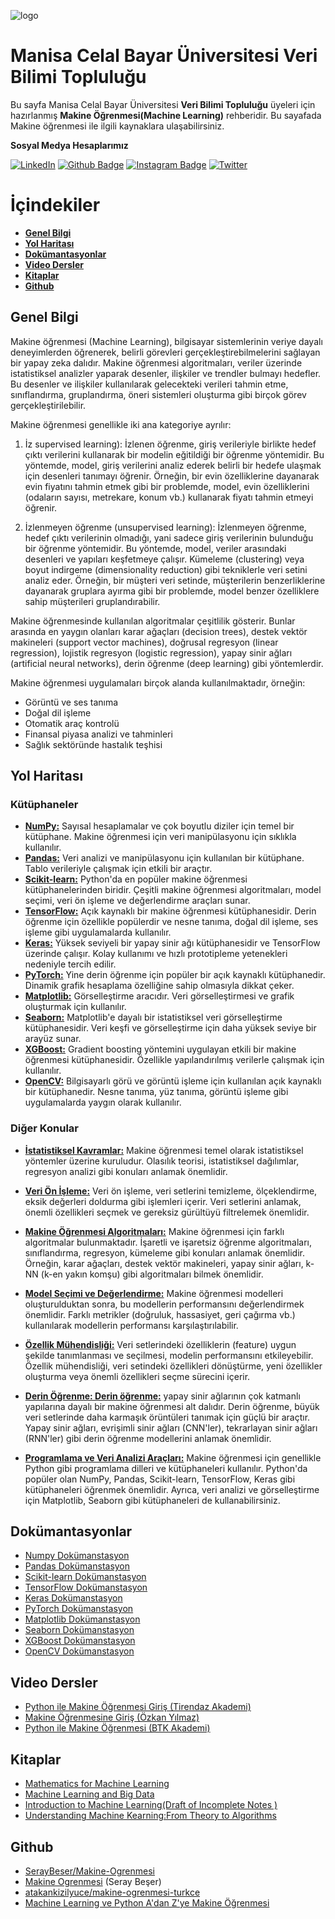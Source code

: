 ![logo](https://i.hizliresim.com/mkaepve.jpg)
# Manisa Celal Bayar Üniversitesi Veri Bilimi Topluluğu #
Bu sayfa Manisa Celal Bayar Üniversitesi **Veri Bilimi Topluluğu** üyeleri için hazırlanmış **Makine Öğrenmesi(Machine Learning)** rehberidir.
Bu sayafada Makine öğrenmesi ile ilgili kaynaklara ulaşabilirsiniz.

**Sosyal Medya Hesaplarımız**

[![LinkedIn](https://img.shields.io/badge/LinkedIn-%230077B5.svg?&style=flat-square&logo=linkedin&logoColor=white)](https://www.linkedin.com/company/verimcbu/)
[![Github Badge](https://img.shields.io/badge/-Github-000?style=quare&labelColor=000&logo=Github&logoColor=white&link=link)](https://github.com/Veri-Web)
[![Instagram Badge](https://img.shields.io/badge/-Instagram-C13584?style=flat-quare&labelColor=C13584&logo=instagram&logoColor=white&link=link)](https://www.instagram.com/verimcbu/)    [![Twitter](https://img.shields.io/badge/Twitter-%231DA1F2.svg?&style=flat-square&logo=twitter&logoColor=white)](https://twitter.com/verimcbu)


# İçindekiler

* **[Genel Bilgi](#genel-bilgi)** 
* **[Yol Haritası](#yol-haritası)**
* **[Dokümantasyonlar](#Dokümantasyonlar)**
* **[Video Dersler](#Video-Dersler)**
* **[Kitaplar](#kitaplar)**
* **[Github](#github)**

## Genel Bilgi
  Makine öğrenmesi (Machine Learning), bilgisayar sistemlerinin veriye dayalı deneyimlerden öğrenerek, belirli görevleri gerçekleştirebilmelerini sağlayan bir yapay zeka dalıdır. Makine öğrenmesi algoritmaları, veriler üzerinde istatistiksel analizler yaparak desenler, ilişkiler ve trendler bulmayı hedefler. Bu desenler ve ilişkiler kullanılarak gelecekteki verileri tahmin etme, sınıflandırma, gruplandırma, öneri sistemleri oluşturma gibi birçok görev gerçekleştirilebilir.

  Makine öğrenmesi genellikle iki ana kategoriye ayrılır:

  1. İz supervised learning): İzlenen öğrenme, giriş verileriyle birlikte hedef çıktı verilerini kullanarak bir modelin eğitildiği bir öğrenme yöntemidir. Bu yöntemde, model, giriş verilerini analiz ederek belirli bir hedefe ulaşmak için desenleri tanımayı öğrenir. Örneğin, bir evin özelliklerine dayanarak evin fiyatını tahmin etmek gibi bir problemde, model, evin özelliklerini (odaların sayısı, metrekare, konum vb.) kullanarak fiyatı tahmin etmeyi öğrenir.

  2. İzlenmeyen öğrenme (unsupervised learning): İzlenmeyen öğrenme, hedef çıktı verilerinin olmadığı, yani sadece giriş verilerinin bulunduğu bir öğrenme yöntemidir. Bu yöntemde, model, veriler arasındaki desenleri ve yapıları keşfetmeye çalışır. Kümeleme (clustering) veya boyut indirgeme (dimensionality reduction) gibi tekniklerle veri setini analiz eder. Örneğin, bir müşteri veri setinde, müşterilerin benzerliklerine dayanarak gruplara ayırma gibi bir problemde, model benzer özelliklere sahip müşterileri gruplandırabilir.

  Makine öğrenmesinde kullanılan algoritmalar çeşitlilik gösterir. Bunlar arasında en yaygın olanları karar ağaçları (decision trees), destek vektör makineleri (support vector machines), doğrusal regresyon (linear regression), lojistik regresyon (logistic regression), yapay sinir ağları (artificial neural networks), derin öğrenme (deep learning) gibi yöntemlerdir.

  Makine öğrenmesi uygulamaları birçok alanda kullanılmaktadır, örneğin:
  - Görüntü ve ses tanıma
  - Doğal dil işleme
  - Otomatik araç kontrolü
  - Finansal piyasa analizi ve tahminleri
  - Sağlık sektöründe hastalık teşhisi

## Yol Haritası
### Kütüphaneler
* **[NumPy:]()** Sayısal hesaplamalar ve çok boyutlu diziler için temel bir kütüphane. Makine öğrenmesi için veri manipülasyonu için sıklıkla kullanılır.
* **[Pandas:]()** Veri analizi ve manipülasyonu için kullanılan bir kütüphane. Tablo verileriyle çalışmak için etkili bir araçtır.
* **[Scikit-learn:]()** Python'da en popüler makine öğrenmesi kütüphanelerinden biridir. Çeşitli makine öğrenmesi algoritmaları, model seçimi, veri ön işleme ve değerlendirme araçları sunar.
* **[TensorFlow:]()** Açık kaynaklı bir makine öğrenmesi kütüphanesidir. Derin öğrenme için özellikle popülerdir ve nesne tanıma, doğal dil işleme, ses işleme gibi uygulamalarda kullanılır.
* **[Keras:]()** Yüksek seviyeli bir yapay sinir ağı kütüphanesidir ve TensorFlow üzerinde çalışır. Kolay kullanımı ve hızlı prototipleme yetenekleri nedeniyle tercih edilir.
* **[PyTorch:]()** Yine derin öğrenme için popüler bir açık kaynaklı kütüphanedir. Dinamik grafik hesaplama özelliğine sahip olmasıyla dikkat çeker.
* **[Matplotlib:]()** Görselleştirme aracıdır. Veri görselleştirmesi ve grafik oluşturmak için kullanılır.
* **[Seaborn:]()** Matplotlib'e dayalı bir istatistiksel veri görselleştirme kütüphanesidir. Veri keşfi ve görselleştirme için daha yüksek seviye bir arayüz sunar.
* **[XGBoost:]()** Gradient boosting yöntemini uygulayan etkili bir makine öğrenmesi kütüphanesidir. Özellikle yapılandırılmış verilerle çalışmak için kullanılır.
* **[OpenCV:]()** Bilgisayarlı görü ve görüntü işleme için kullanılan açık kaynaklı bir kütüphanedir. Nesne tanıma, yüz tanıma, görüntü işleme gibi uygulamalarda yaygın olarak kullanılır.

### Diğer Konular
 * **[İstatistiksel Kavramlar:]()** Makine öğrenmesi temel olarak istatistiksel yöntemler üzerine kuruludur. Olasılık teorisi, istatistiksel dağılımlar, regresyon analizi gibi konuları anlamak önemlidir.

* **[Veri Ön İşleme:]()** Veri ön işleme, veri setlerini temizleme, ölçeklendirme, eksik değerleri doldurma gibi işlemleri içerir. Veri setlerini anlamak, önemli özellikleri seçmek ve gereksiz gürültüyü filtrelemek önemlidir.

* **[Makine Öğrenmesi Algoritmaları:]()** Makine öğrenmesi için farklı algoritmalar bulunmaktadır. İşaretli ve işaretsiz öğrenme algoritmaları, sınıflandırma, regresyon, kümeleme gibi konuları anlamak önemlidir. Örneğin, karar ağaçları, destek vektör makineleri, yapay sinir ağları, k-NN (k-en yakın komşu) gibi algoritmaları bilmek önemlidir.

* **[Model Seçimi ve Değerlendirme:]()** Makine öğrenmesi modelleri oluşturulduktan sonra, bu modellerin performansını değerlendirmek önemlidir. Farklı metrikler (doğruluk, hassasiyet, geri çağırma vb.) kullanılarak modellerin performansı karşılaştırılabilir.

* **[Özellik Mühendisliği:]()** Veri setlerindeki özelliklerin (feature) uygun şekilde tanımlanması ve seçilmesi, modelin performansını etkileyebilir. Özellik mühendisliği, veri setindeki özellikleri dönüştürme, yeni özellikler oluşturma veya önemli özellikleri seçme sürecini içerir.

* **[Derin Öğrenme: Derin öğrenme:]()** yapay sinir ağlarının çok katmanlı yapılarına dayalı bir makine öğrenmesi alt dalıdır. Derin öğrenme, büyük veri setlerinde daha karmaşık örüntüleri tanımak için güçlü bir araçtır. Yapay sinir ağları, evrişimli sinir ağları (CNN'ler), tekrarlayan sinir ağları (RNN'ler) gibi derin öğrenme modellerini anlamak önemlidir.

* **[Programlama ve Veri Analizi Araçları:]()** Makine öğrenmesi için genellikle Python gibi programlama dilleri ve kütüphaneleri kullanılır. Python'da popüler olan NumPy, Pandas, Scikit-learn, TensorFlow, Keras gibi kütüphaneleri öğrenmek önemlidir. Ayrıca, veri analizi ve görselleştirme için Matplotlib, Seaborn gibi kütüphaneleri de kullanabilirsiniz.

## Dokümantasyonlar
* [Numpy Dokümanstasyon](https://numpy.org/doc/)
* [Pandas Dokümanstasyon](https://pandas.pydata.org/pandas-docs/stable/)
* [Scikit-learn Dokümanstasyon](https://scikit-learn.org/stable/index.html)
* [TensorFlow Dokümanstasyon](https://www.tensorflow.org/api_docs)
* [Keras Dokümanstasyon](https://keras.io/)
* [PyTorch Dokümanstasyon](https://pytorch.org/docs/stable/index.html)
* [Matplotlib Dokümanstasyon](https://matplotlib.org/stable/index.html)
* [Seaborn Dokümanstasyon](https://seaborn.pydata.org/tutorial.html)
* [XGBoost Dokümanstasyon](https://xgboost.readthedocs.io/en/stable/)
* [OpenCV Dokümanstasyon](https://docs.opencv.org/4.x/d9/df8/tutorial_root.html)


## Video Dersler
* [Python ile Makine Öğrenmesi Giriş (Tirendaz Akademi)](https://www.youtube.com/playlist?list=PLfMRLSpipmfuumcvO3fObVAUpSqYAcZmF)
* [Makine Öğrenmesine Giriş (Özkan Yılmaz)](https://www.youtube.com/playlist?list=PLlHW_nnK3v5hlnKAsAUToYFCHYGBsR_6a)
* [Python ile Makine Öğrenmesi (BTK Akademi)](https://www.btkakademi.gov.tr/portal/course/python-ile-makine-ogrenmesi-11800)

## Kitaplar
* [Mathematics for Machine Learning](https://mml-book.github.io/)
* [Machine Learning and Big Data](https://www.kareemalkaseer.com/books/ml)
* [Introduction to Machine Learning(Draft of Incomplete Notes
)](https://ai.stanford.edu/~nilsson/mlbook.html)
* [Understanding Machine Kearning:From Theory to Algorithms](https://www.cs.huji.ac.il/~shais/UnderstandingMachineLearning/copy.html)

## Github
* [SerayBeser/Makine-Ogrenmesi](https://github.com/SerayBeser/Makine-Ogrenmesi)
* [Makine Ogrenmesi](https://github.com/SerayBeser/Makine-Ogrenmesi) (Seray Beşer)
* [atakankizilyuce/makine-ogrenmesi-turkce](https://github.com/atakankizilyuce/makine-ogrenmesi-turkce)
* [Machine Learning ve Python A'dan Z'ye Makine Öğrenmesi](https://github.com/dataiteam/7-ADIMLIK-YAPAY-ZEKA-YOLCULUGU/tree/master/Machine%20Learning%20ve%20Python%20A'dan%20Z'ye%20Makine%20%C3%96%C4%9Frenmesi%20(4))



